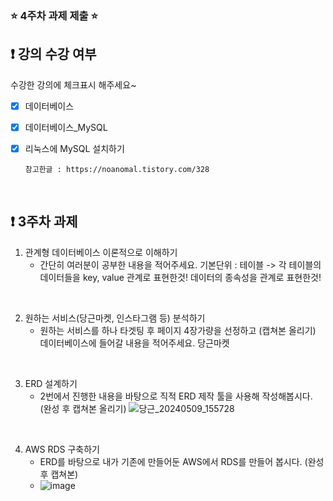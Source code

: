 ### ⭐️ 4주차 과제 제출 ⭐️

## ❗️ 강의 수강 여부
수강한 강의에 체크표시 해주세요~

- [x] 데이터베이스
- [x] 데이터베이스_MySQL
- [x] 리눅스에 MySQL 설치하기

      참고한글 : https://noanomal.tistory.com/328

<br>

## ❗️ 3주차 과제
1. 관계형 데이터베이스 이론적으로 이해하기
   - 간단히 여러분이 공부한 내용을 적어주세요.
   기본단위 : 테이블
   -> 각 테이블의 데이터들을 key, value 관계로 표현한것!
   데이터의 종속성을 관계로 표현한것!

<br/>

2. 원하는 서비스(당근마켓, 인스타그램 등) 분석하기
   - 원하는 서비스를 하나 타겟팅 후 페이지 4장가량을 선정하고 (캡쳐본 올리기) 데이터베이스에 들어갈 내용을 적어주세요.
   당근마켓

<br/>

3. ERD 설계하기
   - 2번에서 진행한 내용을 바탕으로 직적 ERD 제작 툴을 사용해 작성해봅시다. (완성 후 캡쳐본 올리기)
   ![당근_20240509_155728](https://github.com/UmbaDumba/2024_Server_study_Basic/assets/88480816/a394af54-0f49-4182-99f3-43e8961be28b)


<br/>

4. AWS RDS 구축하기
   - ERD를 바탕으로 내가 기존에 만들어둔 AWS에서 RDS를 만들어 봅시다. (완성 후 캡쳐본)
   - ![image](https://github.com/UmbaDumba/2024_Server_study_Basic/assets/88480816/a006b152-a8da-4f3f-99cc-f0192b2be662)


<br/>
